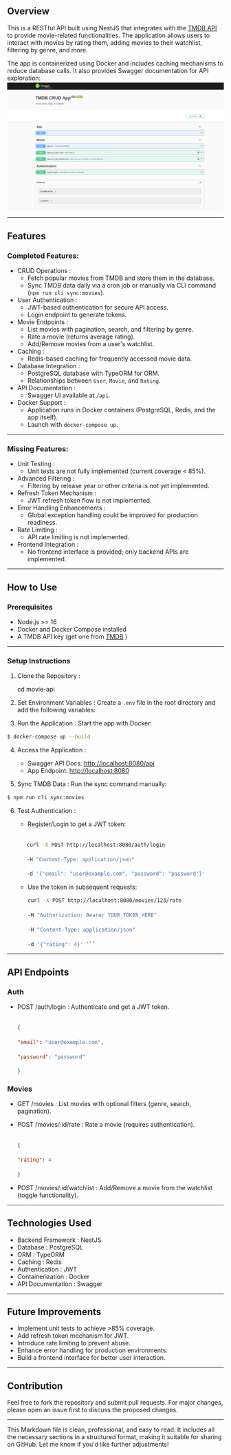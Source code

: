 Overview
--------

This is a RESTful API built using NestJS that integrates with the [TMDB API](https://www.themoviedb.org/) to provide movie-related functionalities. The application allows users to interact with movies by rating them, adding movies to their watchlist, filtering by genre, and more.

The app is containerized using Docker and includes caching mechanisms to reduce database calls. It also provides Swagger documentation for API exploration:
![Swagger UI](https://github.com/mohamedlotfe/tmdb-app/blob/master/public/Screenshot%202025-03-10%20150820.png) <!-- Example placeholder -->
* * * * *

Features
--------

### Completed Features:

-   CRUD Operations :
    -   Fetch popular movies from TMDB and store them in the database.
    -   Sync TMDB data daily via a cron job or manually via CLI command (`npm run cli sync:movies`).
-   User Authentication :
    -   JWT-based authentication for secure API access.
    -   Login endpoint to generate tokens.
-   Movie Endpoints :
    -   List movies with pagination, search, and filtering by genre.
    -   Rate a movie (returns average rating).
    -   Add/Remove movies from a user's watchlist.
-   Caching :
    -   Redis-based caching for frequently accessed movie data.
-   Database Integration :
    -   PostgreSQL database with TypeORM for ORM.
    -   Relationships between `User`, `Movie`, and `Rating`.
-   API Documentation :
    -   Swagger UI available at `/api`.
-   Docker Support :
    -   Application runs in Docker containers (PostgreSQL, Redis, and the app itself).
    -   Launch with `docker-compose up`.

* * * * *

### Missing Features:

-   Unit Testing :
    -   Unit tests are not fully implemented (current coverage < 85%).
-   Advanced Filtering :
    -   Filtering by release year or other criteria is not yet implemented.
-   Refresh Token Mechanism :
    -   JWT refresh token flow is not implemented.
-   Error Handling Enhancements :
    -   Global exception handling could be improved for production readiness.
-   Rate Limiting :
    -   API rate limiting is not implemented.
-   Frontend Integration :
    -   No frontend interface is provided; only backend APIs are implemented.

* * * * *

How to Use
----------

### Prerequisites

-   Node.js >= 16
-   Docker and Docker Compose installed
-   A TMDB API key (get one from [TMDB](https://www.themoviedb.org/) )

* * * * *

### Setup Instructions

1.  Clone the Repository :

    cd movie-api

2.  Set Environment Variables : Create a `.env` file in the root directory and add the following variables:


3.  Run the Application : Start the app with Docker:
```bash
$ docker-compose up --build
```

    

4.  Access the Application :

    -   Swagger API Docs: <http://localhost:8080/api>
    -   App Endpoint: [http://localhost:8080](http://localhost:8080/)
5.  Sync TMDB Data : Run the sync command manually:

```bash
$ npm run cli sync:movies
```
 

6.  Test Authentication :

    -   Register/Login to get a JWT token:

     ```bash

        curl -X POST http://localhost:8080/auth/login

        -H "Content-Type: application/json"

        -d '{"email": "user@example.com", "password": "password"}'
     ```
     
    -   Use the token in subsequent requests:

        ```bash
        curl -X POST http://localhost:8080/movies/123/rate

        -H "Authorization: Bearer YOUR_TOKEN_HERE"

        -H "Content-Type: application/json"

        -d '{"rating": 4}' ```

* * * * *

API Endpoints
-------------

### Auth

-   POST /auth/login : Authenticate and get a JWT token.

    ```json

    {

    "email": "user@example.com",

    "password": "password"

    }
    ```

### Movies

-   GET /movies : List movies with optional filters (genre, search, pagination).
-   POST /movies/:id/rate : Rate a movie (requires authentication).

    ```json

    {

    "rating": 4

    }
    ```

-   POST /movies/:id/watchlist : Add/Remove a movie from the watchlist (toggle functionality).

* * * * *

Technologies Used
-----------------

-   Backend Framework : NestJS
-   Database : PostgreSQL
-   ORM : TypeORM
-   Caching : Redis
-   Authentication : JWT
-   Containerization : Docker
-   API Documentation : Swagger

* * * * *

Future Improvements
-------------------

-   Implement unit tests to achieve >85% coverage.
-   Add refresh token mechanism for JWT.
-   Introduce rate limiting to prevent abuse.
-   Enhance error handling for production environments.
-   Build a frontend interface for better user interaction.

* * * * *

Contribution
------------

Feel free to fork the repository and submit pull requests. For major changes, please open an issue first to discuss the proposed changes.


* * * * *

This Markdown file is clean, professional, and easy to read. It includes all the necessary sections in a structured format, making it suitable for sharing on GitHub. Let me know if you'd like further adjustments!
